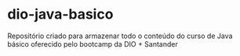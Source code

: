 # dio-java-basico
Repositório criado para armazenar todo o conteúdo do curso de Java básico oferecido pelo bootcamp da DIO + Santander
